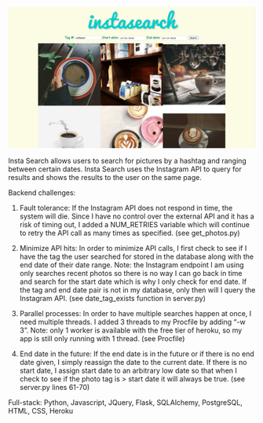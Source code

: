 ![App Screen Shot](/readmescreenshot/screenshot.png)

Insta Search allows users to search for pictures by a hashtag and ranging between certain dates. Insta Search uses the Instagram API to query for results and shows the results to the user on the same page.

Backend challenges:

1. Fault tolerance: If the Instagram API does not respond in time, the system will die. Since I have no control over the external API and it has a risk of timing out, I added a NUM_RETRIES variable which will continue to retry the API call as many times as specified. (see get_photos.py)

2. Minimize API hits: In order to minimize API calls, I first check to see if I have the tag the user searched for stored in the database along with the end date of their date range. Note: the Instagram endpoint I am using only searches recent photos so there is no way I can go back in time and search for the start date which is why I only check for end date. If the tag and end date pair is not in my database, only then will I query the Instagram API.  (see date_tag_exists function in server.py)

3. Parallel processes: In order to have multiple searches happen at once, I need multiple threads. I added 3 threads to my Procfile by adding “-w 3”. Note: only 1 worker is available with the free tier of heroku, so my app is still only running with 1 thread. (see Procfile)

4. End date in the future: If the end date is in the future or if there is no end date given, I simply reassign the date to the current date. If there is no start date, I assign start date to an arbitrary low date so that when I check to see if the photo tag is > start date it will always be true. (see server.py lines 61-70)

Full-stack: Python, Javascript, JQuery, Flask, SQLAlchemy, PostgreSQL, HTML, CSS, Heroku
